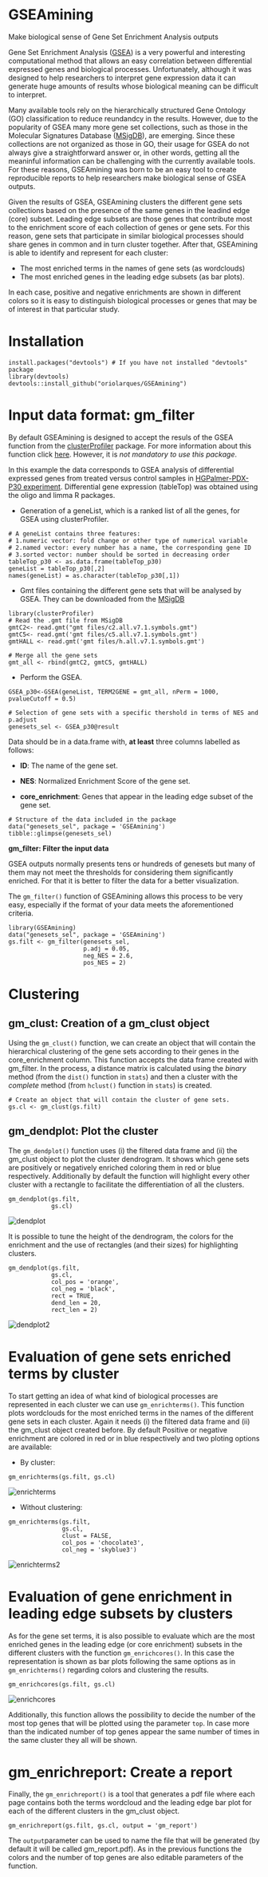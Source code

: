 # GSEAmining
Make biological sense of Gene Set Enrichment Analysis outputs

Gene Set Enrichment Analysis 
([GSEA](https://www.gsea-msigdb.org/gsea/doc/GSEAUserGuideFrame.html)) 
is a very powerful and interesting computational method that allows an easy 
correlation between differential expressed genes and biological processes. 
Unfortunately, although it was designed to help researchers to interpret gene
expression data it can generate huge amounts of results whose biological 
meaning can be difficult to interpret. 

Many available tools rely on the hierarchically structured Gene Ontology (GO) 
classification to reduce reundandcy in the results. However, due to the 
popularity of GSEA many more gene set collections, such as those in the 
Molecular Signatures Database 
([MSigDB](https://www.gsea-msigdb.org/gsea/msigdb/index.jsp)), 
are emerging. Since these collections 
are not organized as those in GO, their usage for GSEA do not always give a 
straightforward answer or, in other words, getting all the meaninful information
can be challenging with the currently available tools. For these reasons, 
GSEAmining was born to be an easy tool to create reproducible reports to help 
researchers make biological sense of GSEA outputs.

Given the results of GSEA, GSEAmining clusters the different gene sets 
collections based on the presence of the same genes in the leadind edge 
(core) subset. Leading edge subsets are those genes that contribute most to the 
enrichment score of each collection of genes or gene sets. For this reason, 
gene sets that participate in similar biological processes should share genes 
in common and in turn cluster together. After that, GSEAmining is able to 
identify and represent for each cluster: 

- The most enriched terms in the names of gene sets (as wordclouds)
- The most enriched genes in the leading edge subsets (as bar plots).

In each case, positive and negative enrichments are shown in different colors 
so it is easy to distinguish biological processes or genes that may be of 
interest in that particular study.



# Installation
```
install.packages("devtools") # If you have not installed "devtools" package
library(devtools)
devtools::install_github("oriolarques/GSEAmining")
```
# Input data format: gm_filter
By default GSEAmining is designed to accept the resuls of the GSEA function
from the [clusterProfiler](https://bioconductor.org/packages/release/bioc/html/clusterProfiler.html) 
package. For more information about this function click 
[here](https://yulab-smu.github.io/clusterProfiler-book/chapter7.html). However,
it is *not mandatory to use this package*.

In this example the data corresponds to GSEA analysis of differential expressed 
genes from treated versus control samples in 
[HGPalmer-PDX-P30 experiment](https://www.ebi.ac.uk/arrayexpress/experiments/E-MTAB-2446/).
Differential gene expression (tableTop) was obtained using the oligo and limma R 
packages.

- Generation of a geneList, which is a ranked list of all the genes, 
for GSEA using clusterProfiler.

```
# A geneList contains three features:
# 1.numeric vector: fold change or other type of numerical variable
# 2.named vector: every number has a name, the corresponding gene ID
# 3.sorted vector: number should be sorted in decreasing order
tableTop_p30 <- as.data.frame(tableTop_p30)
geneList = tableTop_p30[,2]
names(geneList) = as.character(tableTop_p30[,1])
```


- Gmt files containing the different gene sets that will be analysed by GSEA. They
can be downloaded from the
[MSigDB](https://www.gsea-msigdb.org/gsea/downloads.jsp)

```
library(clusterProfiler)
# Read the .gmt file from MSigDB
gmtC2<- read.gmt("gmt files/c2.all.v7.1.symbols.gmt")
gmtC5<- read.gmt('gmt files/c5.all.v7.1.symbols.gmt')
gmtHALL <- read.gmt('gmt files/h.all.v7.1.symbols.gmt')

# Merge all the gene sets
gmt_all <- rbind(gmtC2, gmtC5, gmtHALL)
```

- Perform the GSEA.
```
GSEA_p30<-GSEA(geneList, TERM2GENE = gmt_all, nPerm = 1000, pvalueCutoff = 0.5)

# Selection of gene sets with a specific thershold in terms of NES and p.adjust
genesets_sel <- GSEA_p30@result
```


Data should be in a data.frame with, **at least** three columns labelled as 
follows:

- **ID**: The name of the gene set.

- **NES**: Normalized Enrichment Score of the gene set.

- **core_enrichment**: Genes that appear in the leading edge subset of the gene
set.

```
# Structure of the data included in the package
data("genesets_sel", package = 'GSEAmining')
tibble::glimpse(genesets_sel)
```

**gm_filter: Filter the input data**

GSEA outputs normally presents tens or hundreds of genesets but many of them 
may not meet the thresholds for considering them significantly enriched. For 
that it is better to filter the data for a better visualization.

The `gm_filter()` function of GSEAmining allows this process to be very easy, 
especially if the format of your data meets the aforementioned criteria.

```
library(GSEAmining)
data("genesets_sel", package = 'GSEAmining')
gs.filt <- gm_filter(genesets_sel, 
                     p.adj = 0.05, 
                     neg_NES = 2.6, 
                     pos_NES = 2)
```

# Clustering
## gm_clust: Creation of a gm_clust object
Using the `gm_clust()` function, we can create an object that will contain the 
hierarchical clustering of the gene sets according to their genes in the 
core_enrichment column. This function accepts the data frame created with 
gm_filter. In the process, a distance matrix  is calculated using the 
*binary* method (from the `dist()` function in `stats`) and then a cluster with 
the *complete* method (from `hclust()` function in `stats`) is created.

```
# Create an object that will contain the cluster of gene sets.
gs.cl <- gm_clust(gs.filt)
```

## gm_dendplot: Plot the cluster
The `gm_dendplot()` function uses (i) the filtered data frame and (ii) the 
gm_clust object to plot the cluster dendrogram. It shows which gene sets are
positively or negatively enriched coloring them in red or blue respectively. 
Additionally by default the function will highlight every other cluster with a
rectangle to facilitate the differentiation of all the clusters.

```
gm_dendplot(gs.filt, 
            gs.cl)
```
![dendplot](/vignettes/dendplot.png)

It is possible to tune the height of the dendrogram, the colors for the 
enrichment and the use of rectangles (and their sizes) for highlighting 
clusters.

```
gm_dendplot(gs.filt, 
            gs.cl, 
            col_pos = 'orange', 
            col_neg = 'black', 
            rect = TRUE,
            dend_len = 20, 
            rect_len = 2)

```
![dendplot2](/vignettes/dendplot2.png)

# Evaluation of gene sets enriched terms by cluster
To start getting an idea of what kind of biological processes are represented
in each cluster we can use `gm_enrichterms()`. This function plots wordclouds
for the most enriched terms in the names of the different gene sets in each 
cluster. Again it needs (i) the filtered data frame and (ii) the gm_clust 
object created before. By default Positive or negative enrichment are colored 
in red or in blue respectively and two ploting options are available:

- By cluster:
```
gm_enrichterms(gs.filt, gs.cl)
```
![enrichterms](/vignettes/enrichterms.png)

- Without clustering:
```
gm_enrichterms(gs.filt, 
               gs.cl, 
               clust = FALSE,
               col_pos = 'chocolate3',
               col_neg = 'skyblue3')
```
![enrichterms2](/vignettes/enrichterms2.png)

# Evaluation of gene enrichment in leading edge subsets by clusters
As for the gene set terms, it is also possible to evaluate which are the most
enriched genes in the leading edge (or core enrichment) subsets in the
different clusters with the function `gm_enrichcores()`. In this case the 
representation is shown as bar plots following the same options as in
`gm_enrichterms()` regarding colors and clustering the results. 

```
gm_enrichcores(gs.filt, gs.cl)
```
![enrichcores](/vignettes/enrichcores.png)

Additionally, this function allows the possibility to
decide the number of the most top genes that will be plotted using the parameter
`top`. In case more than the indicated number of top genes appear the same 
number of times in the same cluster they all will be shown.

# gm_enrichreport: Create a report
Finally, the `gm_enrichreport()` is a tool that generates a pdf file where each
page contains both the terms wordcloud and the leading edge bar plot for each of
the different clusters in the gm_clust object. 

```
gm_enrichreport(gs.filt, gs.cl, output = 'gm_report')
```

The `output`parameter can be used to name the file that will be generated (by
default it will be called gm_report.pdf). As in the previous functions the
colors and the number of top genes are also editable parameters of the function.

